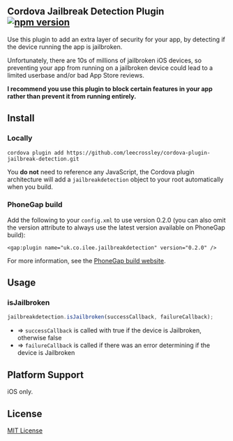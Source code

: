 ## Cordova Jailbreak Detection Plugin [![npm version](https://badge.fury.io/js/cordova-plugin-jailbreak-detection.svg)](http://badge.fury.io/js/cordova-plugin-jailbreak-detection)

Use this plugin to add an extra layer of security for your app, by detecting if the device running the app is jailbroken.

Unfortunately, there are 10s of millions of jailbroken iOS devices, so preventing your app from running on a jailbroken device could lead to a limited userbase and/or bad App Store reviews.

**I recommend you use this plugin to block certain features in your app rather than prevent it from running entirely.**

## Install

### Locally

```
cordova plugin add https://github.com/leecrossley/cordova-plugin-jailbreak-detection.git
```

You **do not** need to reference any JavaScript, the Cordova plugin architecture will add a `jailbreakdetection` object to your root automatically when you build.

### PhoneGap build

Add the following to your `config.xml` to use version 0.2.0 (you can also omit the version attribute to always use the latest version available on PhoneGap build):

```
<gap:plugin name="uk.co.ilee.jailbreakdetection" version="0.2.0" />
```

For more information, see the [PhoneGap build website](https://build.phonegap.com/plugins/1019).

## Usage

### isJailbroken

```js
jailbreakdetection.isJailbroken(successCallback, failureCallback);
```

- => `successCallback` is called with true if the device is Jailbroken, otherwise false
- => `failureCallback` is called if there was an error determining if the device is Jailbroken

## Platform Support

iOS only.

## License

[MIT License](http://ilee.mit-license.org)